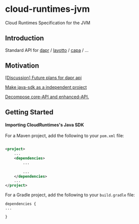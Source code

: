 # cloud-runtimes-jvm

Cloud Runtimes Specification for the JVM

## Introduction

Standard API for [dapr](https://docs.dapr.io/concepts/building-blocks-concept/)
/ [layotto](https://github.com/mosn/layotto) / [capa](https://github.com/reactivegroup/capa) / ...

## Motivation

[[Discussion] Future plans for dapr api](https://github.com/dapr/dapr/issues/2817)

[Make java-sdk as a independent project](https://github.com/mosn/layotto/issues/188)

[Decompose core-API and enhanced-API.](https://github.com/dapr/dapr/issues/3600)

## Getting Started

#### Importing CloudRuntimes's Java SDK

For a Maven project, add the following to your `pom.xml` file:

```xml

<project>
    ...
    <dependencies>
        ...

        ...
    </dependencies>
    ...
</project>
```

For a Gradle project, add the following to your `build.gradle` file:

```
dependencies {
...
   
}
```
